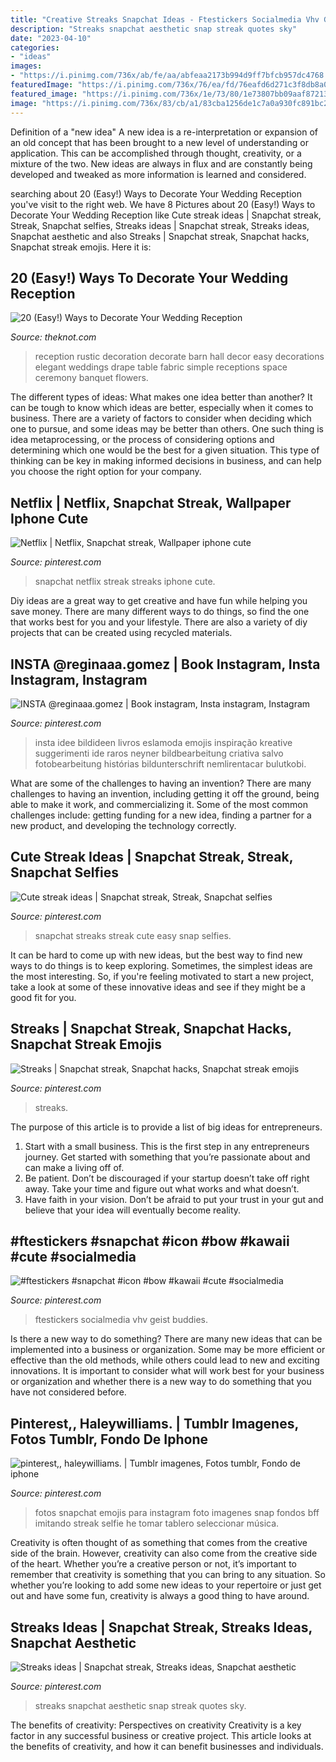 ```yaml
---
title: "Creative Streaks Snapchat Ideas - Ftestickers Socialmedia Vhv Geist Buddies"
description: "Streaks snapchat aesthetic snap streak quotes sky"
date: "2023-04-10"
categories:
- "ideas"
images:
- "https://i.pinimg.com/736x/ab/fe/aa/abfeaa2173b994d9ff7bfcb957dc4768.jpg"
featuredImage: "https://i.pinimg.com/736x/76/ea/fd/76eafd6d271c3f8db8a0827a436c49e6.jpg"
featured_image: "https://i.pinimg.com/736x/1e/73/80/1e73807bb09aaf87213f070c6563ce63.jpg"
image: "https://i.pinimg.com/736x/83/cb/a1/83cba1256de1c7a0a930fc891bc23d70.jpg"
---
```



Definition of a "new idea"
A new idea is a re-interpretation or expansion of an old concept that has been brought to a new level of understanding or application. This can be accomplished through thought, creativity, or a mixture of the two. New ideas are always in flux and are constantly being developed and tweaked as more information is learned and considered.

	

		
searching about 20 (Easy!) Ways to Decorate Your Wedding Reception you've visit to the right web. We have 8 Pictures about 20 (Easy!) Ways to Decorate Your Wedding Reception like Cute streak ideas | Snapchat streak, Streak, Snapchat selfies, Streaks ideas | Snapchat streak, Streaks ideas, Snapchat aesthetic and also Streaks | Snapchat streak, Snapchat hacks, Snapchat streak emojis. Here it is:
		
    
## 20 (Easy!) Ways To Decorate Your Wedding Reception

<img loading=lazy src="https://apis.xogrp.com/media-api/images/a50df106-8240-4ac5-8b02-3cab17b2a048" onerror="this.onerror=null;this.src='https://tse3.mm.bing.net/th?id=OIP.IdfAziJyOcc_iHaSdwDmSwHaJ4&amp;pid=15.1';" alt="20 (Easy!) Ways to Decorate Your Wedding Reception">

_Source: theknot.com_

>reception rustic decoration decorate barn hall decor easy decorations elegant weddings drape table fabric simple receptions space ceremony banquet flowers. 

	

The different types of ideas: What makes one idea better than another?
It can be tough to know which ideas are better, especially when it comes to business. There are a variety of factors to consider when deciding which one to pursue, and some ideas may be better than others. One such thing is idea metaprocessing, or the process of considering options and determining which one would be the best for a given situation. This type of thinking can be key in making informed decisions in business, and can help you choose the right option for your company.

    
## Netflix | Netflix, Snapchat Streak, Wallpaper Iphone Cute

<img loading=lazy src="https://i.pinimg.com/736x/ab/fe/aa/abfeaa2173b994d9ff7bfcb957dc4768.jpg" onerror="this.onerror=null;this.src='https://tse4.mm.bing.net/th?id=OIP.ojCdbzOlCbJTWHQIwBXdHwHaOG&amp;pid=15.1';" alt="Netflix | Netflix, Snapchat streak, Wallpaper iphone cute">

_Source: pinterest.com_

>snapchat netflix streak streaks iphone cute. 

	

Diy ideas are a great way to get creative and have fun while helping you save money. There are many different ways to do things, so find the one that works best for you and your lifestyle. There are also a variety of diy projects that can be created using recycled materials.

    
## INSTA @reginaaa.gomez | Book Instagram, Insta Instagram, Instagram

<img loading=lazy src="https://i.pinimg.com/736x/4f/c7/c9/4fc7c91571f6a03afa760739897018f9.jpg" onerror="this.onerror=null;this.src='https://tse2.mm.bing.net/th?id=OIP.qVD_zGJsXMKIuMTsw_4ALwHaNK&amp;pid=15.1';" alt="INSTA @reginaaa.gomez | Book instagram, Insta instagram, Instagram">

_Source: pinterest.com_

>insta idee bildideen livros eslamoda emojis inspiração kreative suggerimenti ide raros neyner bildbearbeitung criativa salvo fotobearbeitung histórias bildunterschrift nemlirentacar bulutkobi. 

	

What are some of the challenges to having an invention?
There are many challenges to having an invention, including getting it off the ground, being able to make it work, and commercializing it. Some of the most common challenges include: getting funding for a new idea, finding a partner for a new product, and developing the technology correctly.

    
## Cute Streak Ideas | Snapchat Streak, Streak, Snapchat Selfies

<img loading=lazy src="https://i.pinimg.com/736x/83/cb/a1/83cba1256de1c7a0a930fc891bc23d70.jpg" onerror="this.onerror=null;this.src='https://tse2.mm.bing.net/th?id=OIP.JIutjHCnNgSgOwxFRF_eKwHaNK&amp;pid=15.1';" alt="Cute streak ideas | Snapchat streak, Streak, Snapchat selfies">

_Source: pinterest.com_

>snapchat streaks streak cute easy snap selfies. 

	

It can be hard to come up with new ideas, but the best way to find new ways to do things is to keep exploring. Sometimes, the simplest ideas are the most interesting. So, if you're feeling motivated to start a new project, take a look at some of these innovative ideas and see if they might be a good fit for you.

    
## Streaks | Snapchat Streak, Snapchat Hacks, Snapchat Streak Emojis

<img loading=lazy src="https://i.pinimg.com/736x/1e/73/80/1e73807bb09aaf87213f070c6563ce63.jpg" onerror="this.onerror=null;this.src='https://tse3.mm.bing.net/th?id=OIP.2CMSEWLzx4xLSft4RywT7QHaNJ&amp;pid=15.1';" alt="Streaks | Snapchat streak, Snapchat hacks, Snapchat streak emojis">

_Source: pinterest.com_

>streaks. 

	

The purpose of this article is to provide a list of big ideas for entrepreneurs.
1. Start with a small business. This is the first step in any entrepreneurs journey. Get started with something that you’re passionate about and can make a living off of.
2. Be patient. Don’t be discouraged if your startup doesn’t take off right away. Take your time and figure out what works and what doesn’t.
3. Have faith in your vision. Don’t be afraid to put your trust in your gut and believe that your idea will eventually become reality.

    
## #ftestickers #snapchat #icon #bow #kawaii #cute #socialmedia

<img loading=lazy src="https://i.pinimg.com/736x/41/23/ff/4123ff6855e1b70737491d46aab5757a.jpg" onerror="this.onerror=null;this.src='https://tse1.mm.bing.net/th?id=OIP.lmdRGDb3TKgVyXwAMtvY5AHaGc&amp;pid=15.1';" alt="#ftestickers #snapchat #icon #bow #kawaii #cute #socialmedia">

_Source: pinterest.com_

>ftestickers socialmedia vhv geist buddies. 

	

Is there a new way to do something?
There are many new ideas that can be implemented into a business or organization. Some may be more efficient or effective than the old methods, while others could lead to new and exciting innovations. It is important to consider what will work best for your business or organization and whether there is a new way to do something that you have not considered before.

    
## Pinterest,, Haleywilliams. | Tumblr Imagenes, Fotos Tumblr, Fondo De Iphone

<img loading=lazy src="https://i.pinimg.com/736x/76/ea/fd/76eafd6d271c3f8db8a0827a436c49e6.jpg" onerror="this.onerror=null;this.src='https://tse4.mm.bing.net/th?id=OIP.EKTQO-wnR9o-zsUQJZ86RwHaNJ&amp;pid=15.1';" alt="pinterest,, haleywilliams. | Tumblr imagenes, Fotos tumblr, Fondo de iphone">

_Source: pinterest.com_

>fotos snapchat emojis para instagram foto imagenes snap fondos bff imitando streak selfie he tomar tablero seleccionar música. 

	

Creativity is often thought of as something that comes from the creative side of the brain. However, creativity can also come from the creative side of the heart. Whether you’re a creative person or not, it’s important to remember that creativity is something that you can bring to any situation. So whether you’re looking to add some new ideas to your repertoire or just get out and have some fun, creativity is always a good thing to have around.

    
## Streaks Ideas | Snapchat Streak, Streaks Ideas, Snapchat Aesthetic

<img loading=lazy src="https://i.pinimg.com/736x/dd/55/d6/dd55d6867ccaaebda600b79c0b11dd1b.jpg" onerror="this.onerror=null;this.src='https://tse1.mm.bing.net/th?id=OIP.u_WVgWHyVM4vd1XdmBJfYgHaNL&amp;pid=15.1';" alt="Streaks ideas | Snapchat streak, Streaks ideas, Snapchat aesthetic">

_Source: pinterest.com_

>streaks snapchat aesthetic snap streak quotes sky. 

	

The benefits of creativity: Perspectives on creativity
Creativity is a key factor in any successful business or creative project. This article looks at the benefits of creativity, and how it can benefit businesses and individuals.


